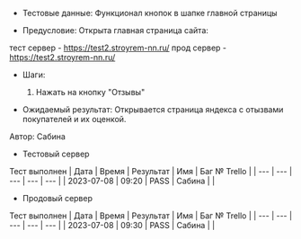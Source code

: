 * Тестовые данные: 
 Функционал кнопок в шапке главной страницы
 
* Предусловие:
 Открыта главная страница сайта:
 
 тест сервер - https://test2.stroyrem-nn.ru/ 
 прод сервер - https://test2.stroyrem-nn.ru/

* Шаги:
  1. Нажать на кнопку "Отзывы"

* Ожидаемый результат:
  Открывается страница яндекса с отызвами покупателей и их оценкой.


Автор: Сабина

* Тестовый сервер 

Тест выполнен
| Дата | Время | Результат | Имя | Баг № Trello |
| --- | --- | --- | --- | --- |
| 2023-07-08 | 09:20 | PASS | Сабина |  | 

* Продовый сервер

Тест выполнен
| Дата | Время | Результат | Имя | Баг № Trello |
| --- | --- | --- | --- | --- |
| 2023-07-08 | 09:30 | PASS | Сабина |  | 
